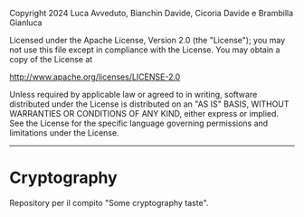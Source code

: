 Copyright 2024 Luca Avveduto, Bianchin Davide, Cicoria Davide e Brambilla Gianluca

Licensed under the Apache License, Version 2.0 (the "License");
you may not use this file except in compliance with the License.
You may obtain a copy of the License at

   http://www.apache.org/licenses/LICENSE-2.0

Unless required by applicable law or agreed to in writing, software
distributed under the License is distributed on an "AS IS" BASIS,
WITHOUT WARRANTIES OR CONDITIONS OF ANY KIND, either express or implied.
See the License for the specific language governing permissions and
limitations under the License.

---


# Cryptography
Repository per il compito "Some cryptography taste".
